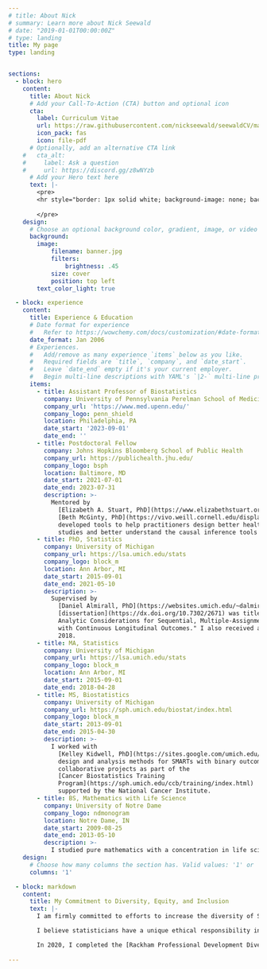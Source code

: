 ```yaml
---
# title: About Nick
# summary: Learn more about Nick Seewald
# date: "2019-01-01T00:00:00Z"
# type: landing
title: My page
type: landing


sections:
  - block: hero
    content:
      title: About Nick
      # Add your Call-To-Action (CTA) button and optional icon
      cta:
        label: Curriculum Vitae
        url: https://raw.githubusercontent.com/nickseewald/seewaldCV/main/Seewald-Curriculum-Vitae.pdf
        icon_pack: fas
        icon: file-pdf
      # Optionally, add an alternative CTA link
    #   cta_alt:
    #     label: Ask a question
    #     url: https://discord.gg/z8wNYzb
      # Add your Hero text here
      text: |-
        <pre>
        <hr style="border: 1px solid white; background-image: none; background-color: white; border-radius: 1pt">
        
        </pre>
    design:
      # Choose an optional background color, gradient, image, or video
      background:
        image:
            filename: banner.jpg
            filters:
                brightness: .45
            size: cover
            position: top left
        text_color_light: true

  - block: experience
    content:
      title: Experience & Education
      # Date format for experience
      #   Refer to https://wowchemy.com/docs/customization/#date-format
      date_format: Jan 2006
      # Experiences.
      #   Add/remove as many experience `items` below as you like.
      #   Required fields are `title`, `company`, and `date_start`.
      #   Leave `date_end` empty if it's your current employer.
      #   Begin multi-line descriptions with YAML's `|2-` multi-line prefix.
      items:
        - title: Assistant Professor of Biostatistics
          company: University of Pennsylvania Perelman School of Medicine
          company_url: 'https://www.med.upenn.edu/'
          company_logo: penn_shield
          location: Philadelphia, PA
          date_start: '2023-09-01'
          date_end: ''
        - title: Postdoctoral Fellow
          company: Johns Hopkins Bloomberg School of Public Health
          company_url: https://publichealth.jhu.edu/
          company_logo: bsph
          location: Baltimore, MD
          date_start: 2021-07-01
          date_end: 2023-07-31
          description: >-
            Mentored by 
              [Elizabeth A. Stuart, PhD](https://www.elizabethstuart.org/) and 
              [Beth McGinty, PhD](https://vivo.weill.cornell.edu/display/cwid-emm4010), I 
              developed tools to help practitioners design better health policy evaluation 
              studies and better understand the causal inference tools used to do so.
        - title: PhD, Statistics
          company: University of Michigan
          company_url: https://lsa.umich.edu/stats
          company_logo: block_m
          location: Ann Arbor, MI
          date_start: 2015-09-01
          date_end: 2021-05-10
          description: >-
            Supervised by 
              [Daniel Almirall, PhD](https://websites.umich.edu/~dalmiral/), my 
              [dissertation](https://dx.doi.org/10.7302/2671) was titled "Design and 
              Analytic Considerations for Sequential, Multiple-Assignment Randomized Trials
              with Continuous Longitudinal Outcomes." I also received an MA in statistics in
              2018.
        - title: MA, Statistics
          company: University of Michigan
          company_url: https://lsa.umich.edu/stats
          company_logo: block_m
          location: Ann Arbor, MI
          date_start: 2015-09-01
          date_end: 2018-04-28
        - title: MS, Biostatistics
          company: University of Michigan
          company_url: https://sph.umich.edu/biostat/index.html
          company_logo: block_m
          date_start: 2013-09-01
          date_end: 2015-04-30
          description: >-
            I worked with 
              [Kelley Kidwell, PhD](https://sites.google.com/umich.edu/kidwell/home) on 
              design and analysis methods for SMARTs with binary outcomes and on 
              collaborative projects as part of the 
              [Cancer Biostatistics Training
              Program](https://sph.umich.edu/ccb/training/index.html)
              supported by the National Cancer Institute.
        - title: BS, Mathematics with Life Science
          company: University of Notre Dame
          company_logo: ndmonogram
          location: Notre Dame, IN
          date_start: 2009-08-25
          date_end: 2013-05-10
          description: >-
            I studied pure mathematics with a concentration in life sciences. My undergraduate thesis was 
    design:
      # Choose how many columns the section has. Valid values: '1' or '2'.
      columns: '1'

  - block: markdown
    content:
      title: My Commitment to Diversity, Equity, and Inclusion
      text: |-
        I am firmly committed to efforts to increase the diversity of Statistics as a field. We as statisticians benefit from and value the tremendous *intellectual* diversity in our field, but we must do more to improve the representation of minoritized racial and gender identities among our ranks. I strive to foster a more welcoming, inclusive culture in Statistics which supports and centers the contributions of Black, Indigenous, and Latino/a statisticians.

        I believe statisticians have a unique ethical responsibility in the movement for racial justice, both in the United States and beyond. The increasing ubiquity of so-called artificial intelligence has the potential to entirely change the world, and yet we too often see it being used to reinforce and reify existing social structure. I have committed myself to a process of continual learning about the way these structures are created, strengthened, and maintained in order to understand my role in the perpetuation of racial injustice, and work to correct it.

        In 2020, I completed the [Rackham Professional Development Diversity, Equity, and Inclusion Certificate](https://rackham.umich.edu/professional-development/dei-certificate/) at the University of Michigan, and co-founded a graduate student working group on DEI in our Statistics department.
        
---
```

